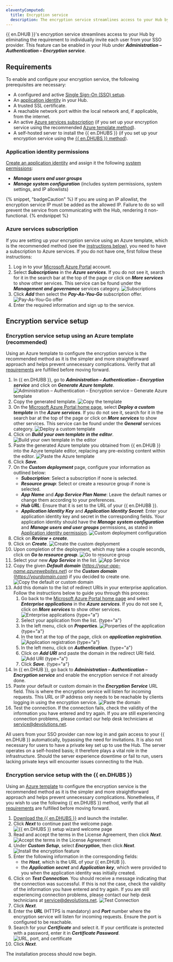 ```yaml
---
eleventyComputed:
  title: Encryption service
  description: The encryption service streamlines access to your Hub by eliminating the requirement to individually invite each user from your SSO provider.
---
```

{{ en.DHUB }}'s encryption service streamlines access to your Hub by eliminating the requirement to individually invite each user from your SSO provider. This feature can be enabled in your Hub under ***Administration – Authentication – Encryption service***.

## Requirements
To enable and configure your encryption service, the following prerequisites are necessary:
* A configured and active [Single Sign-On (SSO) setup](/hub/getting-started/get-started-sso-hub-business/).
* An [application identity](#application-identity-permissions) in your Hub.
* A trusted SSL certificate.
* A reachable network port within the local network and, if applicable, from the internet.
* An active [Azure services subscription](#azure-services-subscription) (if you set up your encryption service using the recommended [Azure template method](#encryption-service-setup-using-an-azure-template-recommended)).
* A self-hosted server to install the {{ en.DHUBS }} (if you set up your encryption service using the [{{ en.DHUBS }} method](#encryption-service-setup-with-the-devolutions-hub-services)).

### Application identity permissions
[Create an application identity](/hub/web-interface/administration/management/application-users/manage-application-users/#create-an-application-identity) and assign it the following [system permissions](/hub/web-interface/administration/configuration-security/system-permissions/):
* ***Manage users and user groups***
* ***Manage system configuration*** (includes system permissions, system settings, and IP allowlists)

{% snippet, "badgeCaution" %}
If you are using an IP allowlist, the encryption service IP must be added as the allowed IP. Failure to do so will prevent the service from communicating with the Hub, rendering it non-functional.
{% endsnippet %}

### Azure services subscription
If you are setting up your encryption service using an Azure template, which is the recommended method (see the [instructions below](#encryption-service-setup-using-an-azure-template-recommended)), you need to have a subscription to Azure services. If you do not have one, first follow these instructions:
1. Log in to your [Microsoft Azure Portal](https://azure.microsoft.com) account.
1. Select ***Subscriptions*** in the ***Azure services***. If you do not see it, search for it in the search bar at the top of the page or click on ***More services*** to show other services. This service can be found under the ***Management and governance*** services category.
![Subscriptions](https://cdnweb.devolutions.net/docs/INTERFACE2000.png)
1. Click ***Add*** then select the ***Pay-As-You-Go*** subscription offer.
![Pay-As-You-Go offer](https://cdnweb.devolutions.net/docs/INTERFACE2001.png)
1. Enter the required information and sign up to the service.

## Encryption service setup

### Encryption service setup using an Azure template (recommended)
Using an Azure template to configure the encryption service is the recommended method as it is the simpler and more straightforward approach and helps prevent unnecessary complications. Verify that all [requirements](#requirements) are fulfilled before moving forward.

1. In {{ en.DHUBB }}, go to ***Administration – Authentication – Encryption service*** and click on ***Generate Azure template***.
![Administration – Authentication – Encryption service – Generate Azure template](https://cdnweb.devolutions.net/docs/HUBB2036_2024_1.png)
1. Copy the generated template.
![Copy the template](https://cdnweb.devolutions.net/docs/HUBB2037_2024_1.png)
1. On the [Microsoft Azure Portal home page](https://azure.microsoft.com), select ***Deploy a custom template*** in the ***Azure services***. If you do not see it, search for it in the search bar at the top of the page or click on ***More services*** to show other services. This service can be found under the ***General*** services category.
![Deploy a custom template](https://cdnweb.devolutions.net/docs/INTERFACE2002.png)
1. Click on ***Build your own template in the editor***.
![Build your own template in the editor](https://cdnweb.devolutions.net/docs/INTERFACE2003.png)
1. Paste the generated Azure template you obtained from {{ en.DHUB }} into the Azure template editor, replacing any pre-existing content within the editor.
![Paste the Azure template](https://cdnweb.devolutions.net/docs/INTERFACE2004.png)
1. Click ***Save***.
1. On the ***Custom deployment*** page, configure your information as outlined below:
    * ***Subscription***: Select a subscription if none is selected.
    * ***Resource group***: Select or create a resource group if none is selected.
    * ***App Name*** and ***App Service Plan Name***: Leave the default names or change them according to your preferences.
    * ***Hub URL***: Ensure that it is set to the URL of your {{ en.DHUBB }}.
    * ***Application Identity Key*** and ***Application Identity Secret***: Enter your application identity key and secret in the corresponding fields. Your application identity should have the ***Manage system configuration*** and ***Manage users and user groups*** permissions, as stated in [Application identity permission](#application-identity-permissions).
![Custom deployment configuration](https://cdnweb.devolutions.net/docs/INTERFACE2005.png)
1. Click on ***Review + create***.
1. Click on ***Create***.
![Create the custom deplyoment](https://cdnweb.devolutions.net/docs/INTERFACE2006.png)
1. Upon completion of the deployment, which may take a couple seconds, click on ***Go to resource group***.
![Go to resource group](https://cdnweb.devolutions.net/docs/INTERFACE2007.png)
1. Select your new ***App Service*** in the list.
![App Service](https://cdnweb.devolutions.net/docs/INTERFACE2008.png)
1. Copy the given ***Default domain*** (*https://your-app-name.azurewebsites.net*) or the ***Custom domain*** (*https://yourdomain.com*) if you decided to create one.
![Copy the default or custom domain](https://cdnweb.devolutions.net/docs/INTERFACE2009.png)
1. Add this domain to the list of redirect URIs in your enterprise application. Follow the instructions below to guide you through this process:
    1. Go back to the [Microsoft Azure Portal home page](https://azure.microsoft.com) and select ***Enterprise applications*** in the ***Azure services***. If you do not see it, click on ***More services*** to show other services.
    ![Enterprise applications](https://cdnweb.devolutions.net/docs/INTERFACE2010.png) {type="a"}
    1. Select your application from the list. {type="a"}
    1. In the left menu, click on ***Properties***.
    ![Porperties of the application](https://cdnweb.devolutions.net/docs/INTERFACE2011.png) {type="a"}
    1. In the text at the top of the page, click on ***application registration***.
    ![Application registration](https://cdnweb.devolutions.net/docs/INTERFACE2012.png) {type="a"}
    1. In the left menu, click on ***Authentication***. {type="a"}
    1. Click on ***Add URI*** and paste the domain in the redirect URI field.
    ![Add URI](https://cdnweb.devolutions.net/docs/INTERFACE2013.png) {type="a"}
    1. Click ***Save***. {type="a"}
1. In {{ en.DHUB }}, go back to ***Administration – Authentication – Encryption service*** and enable the encryption service if not already done.
1. Paste your default or custom domain in the ***Encryption Service*** URL field. This is where the encryption service will listen for incoming requests. This URL or IP address only needs to be reachable by clients logging in using the encryption service.
![Paste the domain](https://cdnweb.devolutions.net/docs/HUBB2038_2024_1.png)
1. Test the connection. If the connection fails, check the validity of the information you have entered and try again. If you are still experiencing connection problems, please contact our help desk technicians at [service@devolutions.net](mailto:service@devolutions.net).

All users from your SSO provider can now log in and gain access to your {{ en.DHUB }} automatically, bypassing the need for invitations. It is also not necessary for users to have a private key set up to use the Hub. The server operates on a self-hosted basis; it therefore plays a vital role in the infrastructure. Should the server experience downtime or fail to run, users lacking private keys will encounter issues connecting to the Hub.

### Encryption service setup with the {{ en.DHUBS }}
Using an [Azure template](#encryption-service-setup-using-an-azure-template-recommended) to configure the encryption service is the recommended method as it is the simpler and more straightforward approach and helps prevent unnecessary complications. Nonetheless, if you wish to use the following {{ en.DHUBS }} method, verify that all [requirements](#requirements) are fulfilled before moving forward.  
1. [Download the {{ en.DHUBS }}](https://devolutions.net/password-hub/home/download/) and launch the installer.
1. Click ***Next*** to continue past the welcome page.
![{{ en.DHUBS }} setup wizard welcome page](https://cdnweb.devolutions.net/docs/HUBB2360_2024_1.png)
1. Read and accept the terms in the License Agreement, then click ***Next***.
![Accept the terms in the License Agreement](https://cdnweb.devolutions.net/docs/HUBB2361_2024_1.png)
1. Under ***Custom Setup***, select ***Encryption***, then click ***Next***.
![Install the encryption feature](https://cdnweb.devolutions.net/docs/HUBB2362_2024_1.png)
1. Enter the following information in the corresponding fields:
    * the ***Host***, which is the URL of your {{ en.DHUB }}.
    * the ***Application secret*** and ***Application key***, which were provided to you when the application identity was initially created.
1. Click on ***Test Connection***. You should receive a message indicating that the connection was successful. If this is not the case, check the validity of the information you have entered and try again. If you are still experiencing connection problems, please contact our help desk technicians at [service@devolutions.net](mailto:service@devolutions.net).
![Test Connection](https://cdnweb.devolutions.net/docs/HUBB2363_2024_1.png)
1. Click ***Next***.
1. Enter the ***URL*** (HTTPS is mandatory) and ***Port*** number where the encryption service will listen for incoming requests. Ensure the port is configured to be reachable.
1. Search for your ***Certificate*** and select it. If your certificate is protected with a password, enter it in ***Certificate Password***.
![URL, port, and certificate](https://cdnweb.devolutions.net/docs/HUBB2365_2024_1.png)
1. Click ***Next***.

The installation process should now begin.